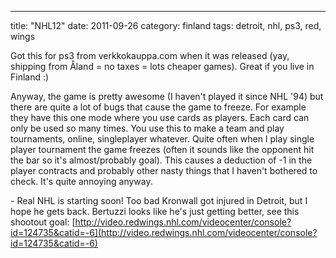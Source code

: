 ---
title: "NHL12"
date: 2011-09-26
category: finland
tags: detroit, nhl, ps3, red, wings

Got this for ps3 from verkkokauppa.com when it was released (yay, shipping from Åland = no taxes = lots cheaper games). Great if you live in Finland :)

Anyway, the game is pretty awesome (I haven't played it since NHL '94) but there are quite a lot of bugs that cause the game to freeze. For example they have this one mode where you use cards as players. Each card can only be used so many times. You use this to make a team and play tournaments, online, singleplayer whatever. Quite often when I play single player tournament the game freezes (often it sounds like the opponent hit the bar so it's almost/probably goal). This causes a deduction of -1 in the player contracts and probably other nasty things that I haven't bothered to check. It's quite annoying anyway.

\- Real NHL is starting soon! Too bad Kronwall got injured in Detroit, but I hope he gets back. Bertuzzi looks like he's just getting better, see this shootout goal: [http://video.redwings.nhl.com/videocenter/console?id=124735&catid=-6](http://video.redwings.nhl.com/videocenter/console?id=124735&catid=-6)
